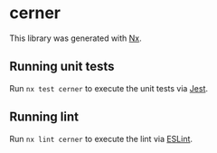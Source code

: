 # cerner

This library was generated with [Nx](https://nx.dev).

## Running unit tests

Run `nx test cerner` to execute the unit tests via [Jest](https://jestjs.io).

## Running lint

Run `nx lint cerner` to execute the lint via [ESLint](https://eslint.org/).

